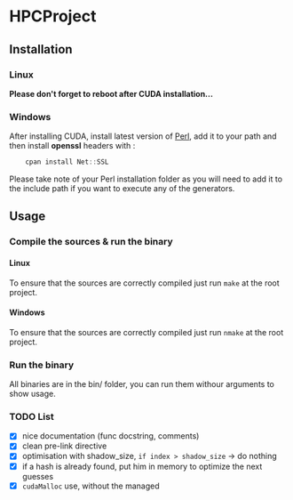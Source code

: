 # HPCProject

## Installation
### Linux
**Please don't forget to reboot after CUDA installation...**

### Windows
After installing CUDA, install latest version of [Perl](https://www.perl.org/get.html), add it to your path and then install **openssl** headers with :
```powershell
    cpan install Net::SSL
```
Please take note of your Perl installation folder as you will need to add it to the include path if you want to execute any of the generators.

## Usage

### Compile the sources & run the binary
#### Linux
To ensure that the sources are correctly compiled just run `make` at the root project.

#### Windows
To ensure that the sources are correctly compiled just run `nmake` at the root project.

### Run the binary
All binaries are in the bin/ folder, you can run them withour arguments to show usage.    

### TODO List

- [x] nice documentation (func docstring, comments)
- [x] clean pre-link directive
- [x] optimisation with shadow_size, `if index > shadow_size` -> do nothing
- [x] if a hash is already found, put him in memory to optimize the next guesses
- [x] `cudaMalloc` use, without the managed 
